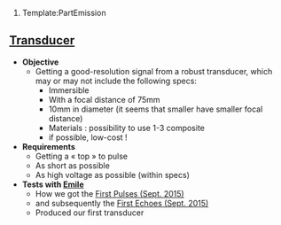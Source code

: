 1.  Template:PartEmission

**[Transducer](:Category:Transducer "wikilink")**
-------------------------------------------------

-   **Objective**
    -   Getting a good-resolution signal from a robust transducer, which
        may or may not include the following specs:
        -   Immersible
        -   With a focal distance of 75mm
        -   10mm in diameter (it seems that smaller have smaller
            focal distance)
        -   Materials : possibility to use 1-3 composite
        -   if possible, low-cost !
-   **Requirements**
    -   Getting a « top » to pulse
    -   As short as possible
    -   As high voltage as possible (within specs)
-   **Tests with [ Emile](:Category:Emile "wikilink")**
    -   How we got the [First Pulses (Sept.
        2015)](First_Pulses_(Sept._2015) "wikilink")
    -   and subsequently the [First Echoes (Sept.
        2015)](First_Echoes_(Sept._2015) "wikilink")
    -   Produced our first transducer
